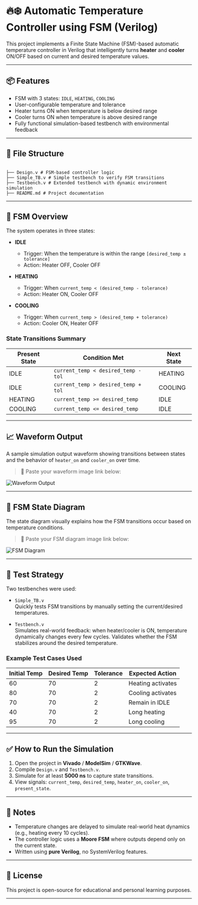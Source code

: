 # 🔥❄️ Automatic Temperature Controller using FSM (Verilog)

This project implements a Finite State Machine (FSM)-based automatic temperature controller in Verilog that intelligently turns **heater** and **cooler** ON/OFF based on current and desired temperature values.

---

## 📦 Features</summary>

- FSM with 3 states: `IDLE`, `HEATING`, `COOLING`
- User-configurable temperature and tolerance
- Heater turns ON when temperature is below desired range
- Cooler turns ON when temperature is above desired range
- Fully functional simulation-based testbench with environmental feedback


---

## 📂 File Structure
```

├── Design.v # FSM-based controller logic
├── Simple_TB.v # Simple testbench to verify FSM transitions
├── Testbench.v # Extended testbench with dynamic environment simulation
├── README.md # Project documentation

```

---

## 🧠 FSM Overview

The system operates in three states:

- **IDLE**
  - Trigger: When the temperature is within the range `[desired_temp ± tolerance]`
  - Action: Heater OFF, Cooler OFF

- **HEATING**
  - Trigger: When `current_temp < (desired_temp - tolerance)`
  - Action: Heater ON, Cooler OFF

- **COOLING**
  - Trigger: When `current_temp > (desired_temp + tolerance)`
  - Action: Cooler ON, Heater OFF

### State Transitions Summary

| Present State | Condition Met                            | Next State |
|---------------|-------------------------------------------|------------|
| IDLE          | `current_temp < desired_temp - tol`       | HEATING    |
| IDLE          | `current_temp > desired_temp + tol`       | COOLING    |
| HEATING       | `current_temp >= desired_temp`            | IDLE       |
| COOLING       | `current_temp <= desired_temp`            | IDLE       |

---

## 📈 Waveform Output

A sample simulation output waveform showing transitions between states and the behavior of `heater_on` and `cooler_on` over time.

> 📌 Paste your waveform image link below:

![Waveform Output](link_to_waveform_image.png)

---

## 🔁 FSM State Diagram

The state diagram visually explains how the FSM transitions occur based on temperature conditions.

> 📌 Paste your FSM diagram image link below:

![FSM Diagram](link_to_fsm_diagram.png)

---

## 🧪 Test Strategy

Two testbenches were used:

- `Simple_TB.v`  
  Quickly tests FSM transitions by manually setting the current/desired temperatures.

- `Testbench.v`  
  Simulates real-world feedback: when heater/cooler is ON, temperature dynamically changes every few cycles. Validates whether the FSM stabilizes around the desired temperature.

### Example Test Cases Used

| Initial Temp | Desired Temp | Tolerance | Expected Action   |
|--------------|--------------|-----------|--------------------|
| 60           | 70           | 2         | Heating activates  |
| 80           | 70           | 2         | Cooling activates  |
| 70           | 70           | 2         | Remain in IDLE     |
| 40           | 70           | 2         | Long heating       |
| 95           | 70           | 2         | Long cooling       |

---

## ✅ How to Run the Simulation

1. Open the project in **Vivado** / **ModelSim** / **GTKWave**.
2. Compile `Design.v` and `Testbench.v`.
3. Simulate for at least **5000 ns** to capture state transitions.
4. View signals: `current_temp`, `desired_temp`, `heater_on`, `cooler_on`, `present_state`.

---

## 📌 Notes

- Temperature changes are delayed to simulate real-world heat dynamics (e.g., heating every 10 cycles).
- The controller logic uses a **Moore FSM** where outputs depend only on the current state.
- Written using **pure Verilog**, no SystemVerilog features.

---

## 📁 License

This project is open-source for educational and personal learning purposes.

---

